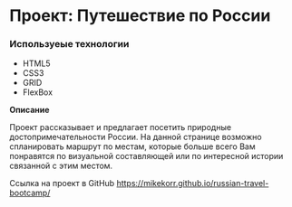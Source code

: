 # Проект: Путешествие по России

### Используеые технологии

- HTML5
- CSS3
- GRID
- FlexBox

**Описание**

Проект рассказывает и предлагает посетить природные достопримечательности России. На данной странице возможно спланировать маршрут по местам, которые больше всего Вам понравятся по визуальной составляющей или по интересной истории связанной с этим местом.

Ссылка на проект в GitHub https://mikekorr.github.io/russian-travel-bootcamp/
